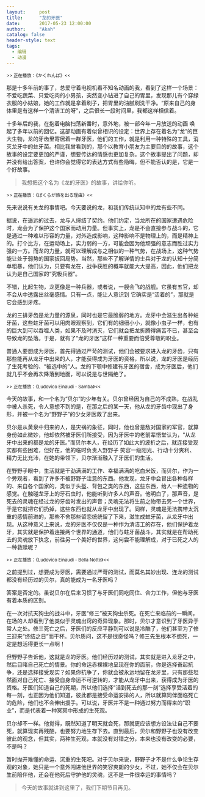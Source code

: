 ```yaml
---
layout:     post
title:      "龙的牙医"
date:       2017-05-23 12:00:00
author:     "Akah"
catalog: false
header-style: text
tags:
  - 编辑
  - 动漫
---
```


<small> >> 正在播放：《かくれんぼ》<< </small>

那是十多年前的事了，总爱守着电视机看不知名动画的我，看到了这样一个场景：不爱吃蔬菜、只爱吃肉的小男孩，突然变小钻进了自己的胃里，发现那儿有个穿绿衣服的小姑娘，她的工作就是拿着刷子，把胃里的油腻刷洗干净。“原来自己的身体里是有这样一个清洁工的呀”，之后很长一段时间里，我都这样相信着。

十多年后的我，在抱着电脑扫荡新番时，意外地，被一部今年一月放送的动画 唤起了多年以前的回忆。这部动画有着似曾相识的设定：世界上存在着名为“龙”的巨大生物，龙的牙齿里寄居着一群牙医，他们的工作，就是利用一种特殊的工具，消灭龙牙中的蛀牙菌。相比我曾看到的，那个以教育小朋友为主要目的的故事，这个故事的设定要更加的严谨，想要传达的情感也更加复杂。这个故事提出了问题，却并没有给出答案，也许你会觉得它的表达方式有些隐晦，但不能否认的是，它是一个好故事。



> 我想把这个名为《龙的牙医》的故事，讲给你听。



 

<small> >> 正在播放：《ぼくらが旅を出る理由》<< </small>

先来说说有关龙的事情吧。今天要说的龙，和我们传统认知中的龙有些不同。

据说，在遥远的过去，龙与人缔结了契约。他们约定，当龙所在的国家遭遇危险时，龙会为了保护这个国家而动用力量。但事实上，龙是不会直接参与战斗的，它是通过一种难以形容的力量，对外造成影响，这种影响不是物理上的，而是精神上的。打个比方，在运动场上，实力弱的一方，可能会因为他顽强的意志而胜过实力强的一方。而龙的力量，就可以理解成与之相似的一种气势，在战场上，这种气势能让处于弱势的国家扳回局势。当然，那些不了解详情的士兵对于龙的认知十分简单粗暴，他们认为，只要有龙在，战争获胜的概率就能大大提高，因此，他们把龙认为是自己国家的“究极兵器”。

不错，比起生物，龙更像是一种兵器，或者说，一艘会飞的战舰。它虽有五官，却不会从中透露出丝毫感情。只有一点，能让人意识到 它确实是“活着的”，那就是它会感到牙疼。

龙的三排牙齿是龙力量的源泉，同时也是它最脆弱的地方。龙牙中会滋生出各种蛀牙菌，这些蛀牙菌可以用肉眼观察到，它们有的细细小小，就像小虫子一样，也有的巨大到可以吞噬人类，如果不及时消灭，它们就会把龙折腾得痛苦不已，甚至会导致龙的坠落。于是，就有了“龙的牙医”这样一种重要而倍受尊敬的职业。

普通人要想成为牙医，首先得通过严苛的测试，他们会被要求进入龙的牙齿，只有那些能再从龙牙中出来的人，才能获得成为牙医的资格，所以说，龙的牙医是经历了生死考验的、“被选中的”人。龙的下颚中修建有牙医的宿舍，成为牙医后，他们就几乎不会再次降落到地面，可以说是与世隔绝了。

 

<small> >> 正在播放：《Ludovico Einaudi - Samba》<< </small>

今天的故事，和一个名为“贝尔”的少年有关。贝尔曾经因为自己的不成熟，在战乱中被人杀死，令人意想不到的是，在那之后的某一天，他从龙的牙齿中现出了身形，并被一个名为“野野子”的少女牙医救了出来。

贝尔是从黄泉中归来的人，是灾祸的象征，同时，他也曾是敌对国家的军官，就算身份如此微妙，他却依然被牙医们所接受，因为牙医中的老前辈悟堂认为，“从龙牙中出来的都是龙的牙医。”而贝尔本人，在经历了如此大的波折之后，就连接受现实都有些困难，但好在，他的临时负责人野野子 笑容一级阳光、行动十分爽利、精力无比充沛，在她的带领下，贝尔渐渐融入了牙医们的生活。

在野野子眼中，生活就是干劲满满的工作、幸福满满的吃白米饭，而贝尔，作为一个旁观者，看到了许多不被野野子注意的东西。他发现，龙牙中会冒出各种各样的、来自各个国家的，类似于头盔、背包之类的东西，这些东西，给人一种遗物的感觉。在触碰龙牙上的牙石虫时，他能听到许多人的声音。他明白了，那声音，是死去的灵魂在经过龙的牙齿时发出的声音；灵魂无法将生前之物带去另一个世界，于是它就把它们扔掉，这些东西也就从龙牙中出现了。同样，灵魂是无法携带太沉重的感情前进的，那些不舍那些留恋统统留了下来，滋生成蛀牙菌，从龙牙中出现。从这种意义上来说，龙的牙医不仅仅是一种作为清洁工的存在，他们保护着龙牙，其实就是保护着连接两个世界的通道，他们与蛀牙菌战斗，其实就是在帮助死去的灵魂放下执念，前往另一个美好的世界，这何尝不能理解成，对于已死之人的一种救赎呢？

 

<small> >> 正在播放：《Ludovico Einaudi - Bella Notte》<< </small>

之前提到过，想要成为牙医，需要通过严苛的测试，而莫名其妙出现、连龙的测试都没有经历过的贝尔，真的能成为一名牙医吗？

答案是否定的。虽说贝尔在后来习惯了与牙医们同吃同住、合力工作，但他与牙医有着本质的区别。

在一次对抗天狗虫的战斗中，牙医“修三”被天狗虫杀死。在死亡来临前的一瞬间，在场的人却看到了他类似于灵魂出窍的奇异现象。那时，贝尔才意识到了牙医异于常人之处。修三死亡之后，牙医们的反应平静到可以说是冷酷了，他们甚至为了修三迎来“终结之日”而干杯。贝尔质问，这不是很奇怪吗？修三先生根本不想死，一定是想活得更长一点啊！

但野野子告诉他，这就是龙的牙医。他们经历过的测试，其实就是进入龙牙之中，然后目睹自己死亡的情景。你的命运赤裸裸地呈现在你的面前，你是选择奋起抗争，还是选择接受现实？如果你抗争了，你就会被永远地留在龙牙里，只有那些坦然面对自己死亡、接受自身命运不可逆转的，才能从龙牙中出来，获得成为牙医的资格。牙医们知道自己的死期，所以他们选择“活到死去的那一刻”选择享受活着的每一刻，也正因为他们知道，彼此都是接受命运安排的人，所以就算同伴面临死亡的危险，他们也不会伸出援手。可以说，牙医并不是一种通过努力而得来的“职业”，而是代表着一种冥冥中形成的生死观。

贝尔却不一样。他觉得，既然知道了明天就会死，那就更应该想方设法让自己不要死，就算现实再残酷，也要努力地生存下去。直到最后，贝尔和野野子也没有改变彼此的观念，但其实，两种生死观，本就没有对错之分，本来也没有改变的必要，不是吗？

 

暂时抛开难懂的命运、沉重的生死吧。对于贝尔来说，野野子才不是什么争论生存观的对象，她只是一个意外闯进他世界的笑容爽朗的少女，不过，她不仅会在贝尔生前陪伴他，还会在他死后守护他的灵魂，这不是一件很幸运的事情吗？




> 今天的故事就讲到这里了，我们下期节目再见。



